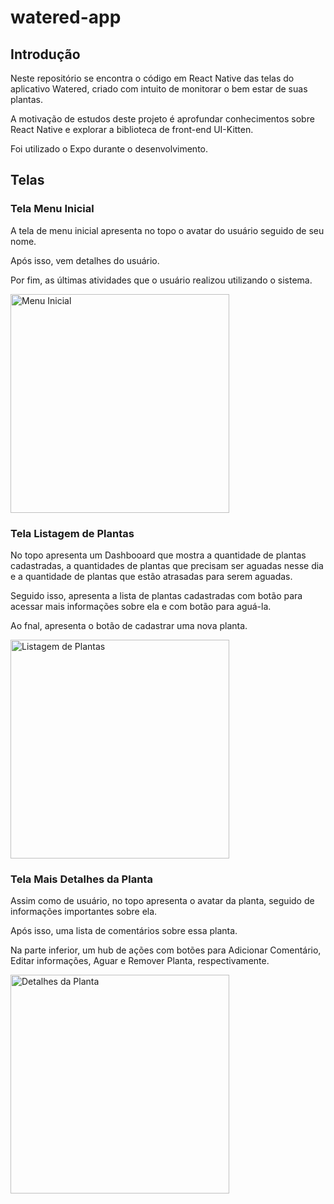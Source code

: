 # watered-app

## Introdução

Neste repositório se encontra o código em React Native das telas do aplicativo Watered, criado com intuito de monitorar o bem estar de suas plantas.

A motivação de estudos deste projeto é aprofundar conhecimentos sobre React Native e explorar a biblioteca de front-end UI-Kitten.

Foi utilizado o Expo durante o desenvolvimento.

## Telas

### Tela Menu Inicial

A tela de menu inicial apresenta no topo o avatar do usuário seguido de seu nome.

Após isso, vem detalhes do usuário.

Por fim, as últimas atividades que o usuário realizou utilizando o sistema.

<img src="/githubAssets/Tela_menu_inicial.jpeg" alt="Menu Inicial" width="350"/>

### Tela Listagem de Plantas

No topo apresenta um Dashbooard que mostra a quantidade de plantas cadastradas, a quantidades de plantas que precisam ser aguadas nesse dia e a quantidade de plantas que estão atrasadas para serem aguadas.

Seguido isso, apresenta a lista de plantas cadastradas com botão para acessar mais informações sobre ela e com botão para aguá-la.

Ao fnal, apresenta o botão de cadastrar uma nova planta.

<img src="/githubAssets/Tela_Listagem_de_Plantas.jpeg" alt="Listagem de Plantas" width="350"/>

### Tela Mais Detalhes da Planta

Assim como de usuário, no topo apresenta o avatar da planta, seguido de informações importantes sobre ela.

Após isso, uma lista de comentários sobre essa planta.

Na parte inferior, um hub de ações com botões para Adicionar Comentário, Editar informações, Aguar e Remover Planta, respectivamente.

<img src="/githubAssets/Tela_Mais_Detalhes_da_Planta.jpeg" alt="Detalhes da Planta" width="350"/>
